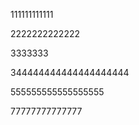 111111111111

2222222222222

3333333

344444444444444444444



555555555555555555



77777777777777
